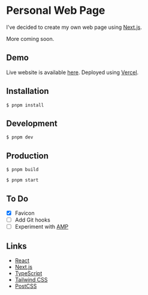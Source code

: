 # Personal Web Page

I've decided to create my own web page using [Next.js](https://nextjs.org/).

More coming soon.

## Demo

Live website is available [here](https://exsesx.dev/). Deployed using [Vercel](https://vercel.com).

## Installation

```shell
$ pnpm install
```

## Development

```shell
$ pnpm dev
```

## Production

```shell
$ pnpm build

$ pnpm start
```

## To Do

- [x] Favicon
- [ ] Add Git hooks
- [ ] Experiment with [AMP](https://amp.dev)

## Links

- [React](https://reactjs.org/)
- [Next.js](https://nextjs.org/)
- [TypeScript](https://www.typescriptlang.org/)
- [Tailwind CSS](https://tailwindcss.com/)
- [PostCSS](https://postcss.org/)
